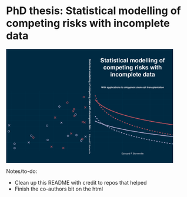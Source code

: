 # PhD thesis: Statistical modelling of competing risks with incomplete data

<img src="figures/thesis-cover.png" width="90%" align="center">

Notes/to-do:

- Clean up this README with credit to repos that helped
- Finish the co-authors bit on the html
